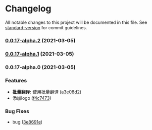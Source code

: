 # Changelog

All notable changes to this project will be documented in this file. See [standard-version](https://github.com/conventional-changelog/standard-version) for commit guidelines.

### [0.0.17-alpha.2](https://github.com/leizelong/translate/compare/v0.0.17-alpha.1...v0.0.17-alpha.2) (2021-03-05)

### [0.0.17-alpha.1](https://github.com/leizelong/translate/compare/v0.0.17-alpha.0...v0.0.17-alpha.1) (2021-03-05)

### 0.0.17-alpha.0 (2021-03-05)


### Features

* **批量翻译:** 使用批量翻译 ([a3e08d2](https://github.com/leizelong/translate/commit/a3e08d236e07a0c6bb1209385d9a3807202e74af))
* 添加logo ([f4c7473](https://github.com/leizelong/translate/commit/f4c747387662592e6d32287269655161fffcae36))


### Bug Fixes

* bug ([3e8691e](https://github.com/leizelong/translate/commit/3e8691eadbd272dae6eb04a947c537e9a2923ee2))
